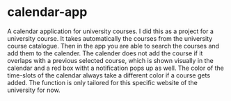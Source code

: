 # calendar-app
A calendar application for university courses. I did this as a project for a university course. It takes automatically the courses from the university course catalogue. Then in the app you are able to search the courses and add them to the calender. The calender does not add the course if it overlaps with a previous selected course, which is shown visually in the calendar and a red box witht a notification pops up as well.
The color of the time-slots of the calendar always take a different color if a course gets added.
The function is only tailored for this specific website of the university for now.